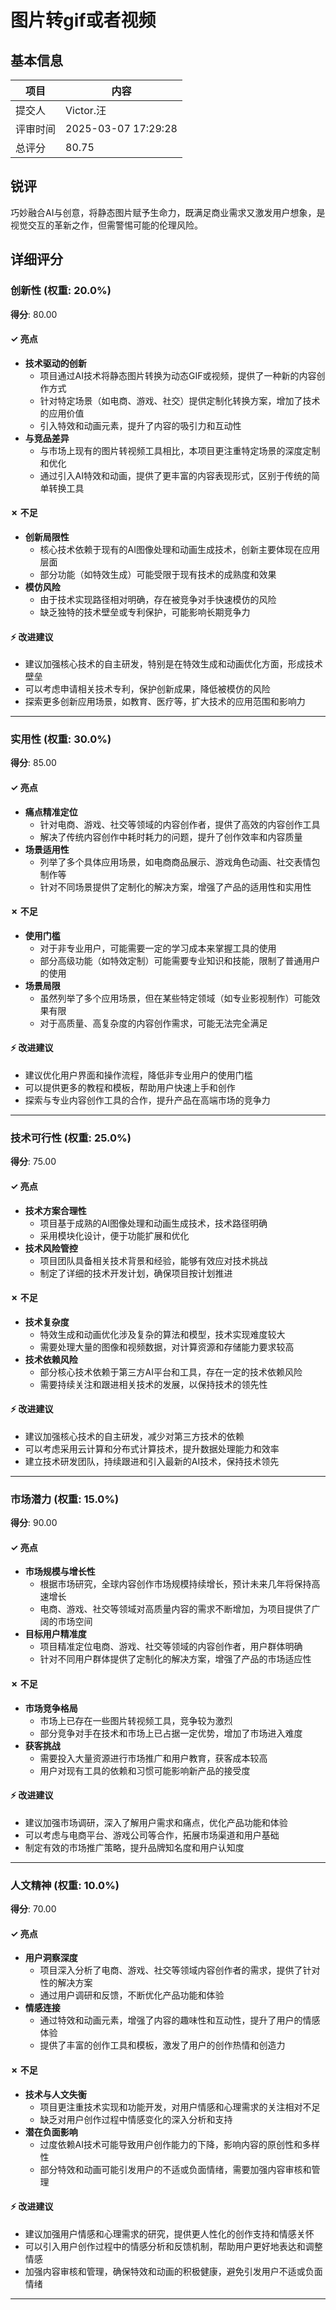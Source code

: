 # 图片转gif或者视频

## 基本信息

| 项目 | 内容 |
|------|------|
| 提交人 | Victor.汪 |
| 评审时间 | 2025-03-07 17:29:28 |
| 总评分 | 80.75 |

## 锐评

巧妙融合AI与创意，将静态图片赋予生命力，既满足商业需求又激发用户想象，是视觉交互的革新之作，但需警惕可能的伦理风险。

## 详细评分

### 创新性 (权重: 20.0%)

**得分**: 80.00

#### ✓ 亮点

* **技术驱动的创新**
  * 项目通过AI技术将静态图片转换为动态GIF或视频，提供了一种新的内容创作方式
  * 针对特定场景（如电商、游戏、社交）提供定制化转换方案，增加了技术的应用价值
  * 引入特效和动画元素，提升了内容的吸引力和互动性
* **与竞品差异**
  * 与市场上现有的图片转视频工具相比，本项目更注重特定场景的深度定制和优化
  * 通过引入AI特效和动画，提供了更丰富的内容表现形式，区别于传统的简单转换工具

#### ✗ 不足

* **创新局限性**
  * 核心技术依赖于现有的AI图像处理和动画生成技术，创新主要体现在应用层面
  * 部分功能（如特效生成）可能受限于现有技术的成熟度和效果
* **模仿风险**
  * 由于技术实现路径相对明确，存在被竞争对手快速模仿的风险
  * 缺乏独特的技术壁垒或专利保护，可能影响长期竞争力

#### ⚡ 改进建议

* 建议加强核心技术的自主研发，特别是在特效生成和动画优化方面，形成技术壁垒
* 可以考虑申请相关技术专利，保护创新成果，降低被模仿的风险
* 探索更多创新应用场景，如教育、医疗等，扩大技术的应用范围和影响力

---

### 实用性 (权重: 30.0%)

**得分**: 85.00

#### ✓ 亮点

* **痛点精准定位**
  * 针对电商、游戏、社交等领域的内容创作者，提供了高效的内容创作工具
  * 解决了传统内容创作中耗时耗力的问题，提升了创作效率和内容质量
* **场景适用性**
  * 列举了多个具体应用场景，如电商商品展示、游戏角色动画、社交表情包制作等
  * 针对不同场景提供了定制化的解决方案，增强了产品的适用性和实用性

#### ✗ 不足

* **使用门槛**
  * 对于非专业用户，可能需要一定的学习成本来掌握工具的使用
  * 部分高级功能（如特效定制）可能需要专业知识和技能，限制了普通用户的使用
* **场景局限**
  * 虽然列举了多个应用场景，但在某些特定领域（如专业影视制作）可能效果有限
  * 对于高质量、高复杂度的内容创作需求，可能无法完全满足

#### ⚡ 改进建议

* 建议优化用户界面和操作流程，降低非专业用户的使用门槛
* 可以提供更多的教程和模板，帮助用户快速上手和创作
* 探索与专业内容创作工具的合作，提升产品在高端市场的竞争力

---

### 技术可行性 (权重: 25.0%)

**得分**: 75.00

#### ✓ 亮点

* **技术方案合理性**
  * 项目基于成熟的AI图像处理和动画生成技术，技术路径明确
  * 采用模块化设计，便于功能扩展和优化
* **技术风险管控**
  * 项目团队具备相关技术背景和经验，能够有效应对技术挑战
  * 制定了详细的技术开发计划，确保项目按计划推进

#### ✗ 不足

* **技术复杂度**
  * 特效生成和动画优化涉及复杂的算法和模型，技术实现难度较大
  * 需要处理大量的图像和视频数据，对计算资源和存储能力要求较高
* **技术依赖风险**
  * 部分核心技术依赖于第三方AI平台和工具，存在一定的技术依赖风险
  * 需要持续关注和跟进相关技术的发展，以保持技术的领先性

#### ⚡ 改进建议

* 建议加强核心技术的自主研发，减少对第三方技术的依赖
* 可以考虑采用云计算和分布式计算技术，提升数据处理能力和效率
* 建立技术研发团队，持续跟进和引入最新的AI技术，保持技术领先

---

### 市场潜力 (权重: 15.0%)

**得分**: 90.00

#### ✓ 亮点

* **市场规模与增长性**
  * 根据市场研究，全球内容创作市场规模持续增长，预计未来几年将保持高速增长
  * 电商、游戏、社交等领域对高质量内容的需求不断增加，为项目提供了广阔的市场空间
* **目标用户精准度**
  * 项目精准定位电商、游戏、社交等领域的内容创作者，用户群体明确
  * 针对不同用户群体提供了定制化的解决方案，增强了产品的市场适应性

#### ✗ 不足

* **市场竞争格局**
  * 市场上已存在一些图片转视频工具，竞争较为激烈
  * 部分竞争对手在技术和市场上已占据一定优势，增加了市场进入难度
* **获客挑战**
  * 需要投入大量资源进行市场推广和用户教育，获客成本较高
  * 用户对现有工具的依赖和习惯可能影响新产品的接受度

#### ⚡ 改进建议

* 建议加强市场调研，深入了解用户需求和痛点，优化产品功能和体验
* 可以考虑与电商平台、游戏公司等合作，拓展市场渠道和用户基础
* 制定有效的市场推广策略，提升品牌知名度和用户认知度

---

### 人文精神 (权重: 10.0%)

**得分**: 70.00

#### ✓ 亮点

* **用户洞察深度**
  * 项目深入分析了电商、游戏、社交等领域内容创作者的需求，提供了针对性的解决方案
  * 通过用户调研和反馈，不断优化产品功能和体验
* **情感连接**
  * 通过特效和动画元素，增强了内容的趣味性和互动性，提升了用户的情感体验
  * 提供了丰富的创作工具和模板，激发了用户的创作热情和创造力

#### ✗ 不足

* **技术与人文失衡**
  * 项目更注重技术实现和功能开发，对用户情感和心理需求的关注相对不足
  * 缺乏对用户创作过程中情感变化的深入分析和支持
* **潜在负面影响**
  * 过度依赖AI技术可能导致用户创作能力的下降，影响内容的原创性和多样性
  * 部分特效和动画可能引发用户的不适或负面情绪，需要加强内容审核和管理

#### ⚡ 改进建议

* 建议加强用户情感和心理需求的研究，提供更人性化的创作支持和情感关怀
* 可以引入用户创作过程中的情感分析和反馈机制，帮助用户更好地表达和调整情感
* 加强内容审核和管理，确保特效和动画的积极健康，避免引发用户不适或负面情绪

---

